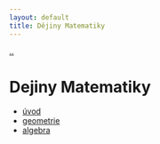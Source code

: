 ```yaml
---
layout: default
title: Dějiny Matematiky
---
```


<a href="../..">..</a>

# Dejiny Matematiky

- [úvod](01-uvod.md)
- [geometrie](02-geometrie.md)
- [algebra](03-algebra.md)
